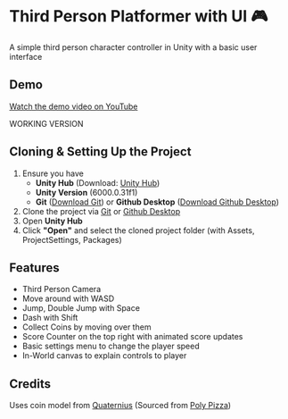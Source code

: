 # Third Person Platformer with UI 🎮

A simple third person character controller in Unity with a basic user interface

## Demo

[Watch the demo video on YouTube](https://youtu.be/BjEbOzxaIcQ)

WORKING VERSION

## Cloning & Setting Up the Project

1. Ensure you have
	- **Unity Hub** (Download: [Unity Hub](https://unity.com/download))
	- **Unity Version** (6000.0.31f1)
	- **Git** ([Download Git](https://git-scm.com/)) or **Github Desktop** ([Download Github Desktop](https://desktop.github.com/download/))
2. Clone the project via [Git](https://docs.github.com/en/repositories/creating-and-managing-repositories/cloning-a-repository?tool=cli) or [Github Desktop](https://docs.github.com/en/repositories/creating-and-managing-repositories/cloning-a-repository?tool=desktop)
3. Open **Unity Hub**
4. Click **"Open"** and select the cloned project folder (with Assets, ProjectSettings, Packages)

## Features

- Third Person Camera
- Move around with WASD
- Jump, Double Jump with Space
- Dash with Shift
- Collect Coins by moving over them
- Score Counter on the top right with animated score updates
- Basic settings menu to change the player speed
- In-World canvas to explain controls to player

## Credits

Uses coin model from [Quaternius](https://quaternius.com/) (Sourced from [Poly Pizza](https://poly.pizza/m/QHZtj94fvh))


